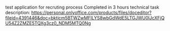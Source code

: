 test application for recruting process
Completed in 3 hours
technical task description: https://personal.onlyoffice.com/products/files/doceditor?fileid=4391446&doc=bktjcm5BTWZwMFlLYS8wbGdWdE5LTGJWU0lJcXFjQU54Z2ZMZE5TQXg3cz0_NDM5MTQ0Ng
